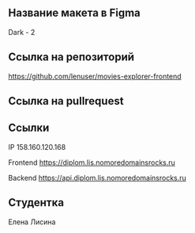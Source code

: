 ## Название макета в Figma

Dark - 2

## Ссылка на репозиторий

https://github.com/lenuser/movies-explorer-frontend

## Ссылка на рullrequest



## Ссылки 

IP 158.160.120.168

Frontend https://diplom.lis.nomoredomainsrocks.ru

Backend https://api.diplom.lis.nomoredomainsrocks.ru

## Cтудентка

Елена Лисина
